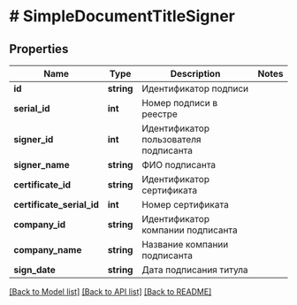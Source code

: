 # # SimpleDocumentTitleSigner

## Properties

Name | Type | Description | Notes
------------ | ------------- | ------------- | -------------
**id** | **string** | Идентификатор подписи |
**serial_id** | **int** | Номер подписи в реестре |
**signer_id** | **int** | Идентификатор пользователя подписанта |
**signer_name** | **string** | ФИО подписанта |
**certificate_id** | **string** | Идентификатор сертификата |
**certificate_serial_id** | **int** | Номер сертификата |
**company_id** | **string** | Идентификатор компании подписанта |
**company_name** | **string** | Название компании подписанта |
**sign_date** | **string** | Дата подписания титула |

[[Back to Model list]](../../README.md#models) [[Back to API list]](../../README.md#endpoints) [[Back to README]](../../README.md)
